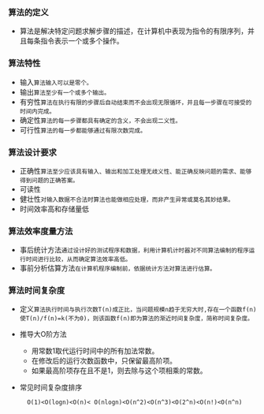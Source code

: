 ### 算法的定义

- 算法是解决特定问题求解步骤的描述，在计算机中表现为指令的有限序列，并且每条指令表示一个或多个操作。

### 算法特性

- 输入`算法输入可以是零个。`
- 输出`算法至少有一个或多个输出。`
- 有穷性`算法在执行有限的步骤后自动结束而不会出现无限循环，并且每一步骤在可接受的时间内完成。`
- 确定性`算法的每一步骤都具有确定的含义，不会出现二义性。`
- 可行性`算法的每一步都能够通过有限次数完成。`

### 算法设计要求
- 正确性`算法至少应该具有输入、输出和加工处理无歧义性、能正确反映问题的需求、能够得到问题的正确答案。`
- 可读性
- 健壮性`对输入数据不合法时算法也能做相应处理，而非产生异常或莫名其妙结果。`
- 时间效率高和存储量低

### 算法效率度量方法
- 事后统计方法`通过设计好的测试程序和数据，利用计算机计时器对不同算法编制的程序运行时间进行比较，从而确定算法效率高低。`
- 事前分析估算方法`在计算机程序编制前，依据统计方法对算法进行估算。`

### 算法时间复杂度
- 定义`算法执行时间与执行次数T(n)成正比，当问题规模n趋于无穷大时,存在一个函数f(n)使T(n)/f(n)=k(不为0)，则该函数f(n)即为算法的渐近时间复杂度，简称时间复杂度。`
- 推导大O阶方法
    - 用常数1取代运行时间中的所有加法常数。
    - 在修改后的运行次数函数中，只保留最高阶项。
    - 如果最高阶项存在且不是1，则去除与这个项相乘的常数。

- 常见时间复杂度排序

        O(1)<O(logn)<O(n)< O(nlogn)<O(n^2)<O(n^3)<O(2^n)<O(n!)<O(n^n)

